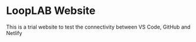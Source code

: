 # LoopLAB Website

This is a trial website to test the connectivity between VS Code, GitHub and Netlify
